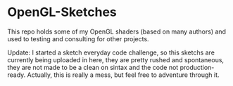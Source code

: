# OpenGL-Sketches
This repo holds some of my OpenGL shaders (based on many authors) and used to testing and consulting for other projects.


Update: I started a sketch everyday code challenge, so this sketchs are currently being uploaded in here, they are pretty rushed and spontaneous, they are not made to be a clean  on sintax and the code not production-ready. Actually, this is really a mess, but feel free to adventure through it. 

